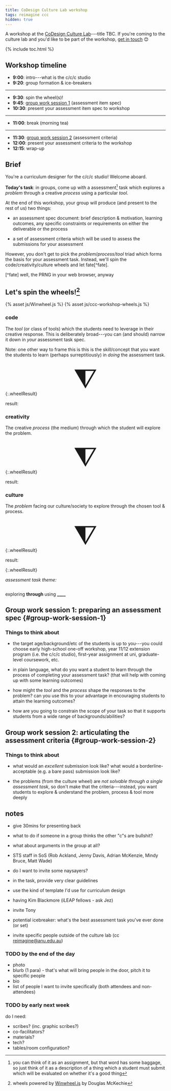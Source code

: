 ```yaml
---
title: CoDesign Culture Lab workshop
tags: reimagine ccc
hidden: true
---
```


A workshop at the [CoDesign Culture
Lab](https://cecs.anu.edu.au/events/event-series/codesign-culture-lab)---title
TBC. If you're coming to the culture lab and you'd like to be part of the
workshop, [get in touch](mailto:ben.swift@anu.edu.au) 😊

{% include toc.html %}

## Workshop timeline

- **9:00**: intro---what is the c/c/c studio
- **9:20**: group formation & ice-breakers

---

- **9:30**: spin the wheel(s)!
- **9:45**: [group work session 1](#group-work-session-1) (assessment item spec)
- **10:30**: present your assessment item spec to workshop

---

- **11:00**:  break (morning tea)

---

- **11:30**: [group work session 2](#group-work-session-2) (assessment criteria)
- **12:00**: present your assessment criteria to the workshop
- **12:15**: wrap-up

## Brief

You're a curriculum designer for the c/c/c studio! Welcome aboard.

**Today's task**: in groups, come up with a assessment[^assessment] task which
explores a _problem_ through a creative _process_ using a particular _tool_.

[^assessment]:
    you can think of it as an assignment, but that word has some baggage, so
	just think of it as a description of a thing which a student must submit
	which will be evaluated on whether it's a good thing

At the end of this workshop, your group will produce (and present to the rest of
us) two things:

- an assessment spec document: brief description & motivation, learning
  outcomes, any specific constraints or requirements on either the deliverable
  or the process

- a set of assessment criteria which will be used to assess the submissions for
  your assessment

However, you don't get to pick the _problem_/_process_/_tool_ triad which forms
the basis for your assessment task. Instead, we'll spin the
code/creativity/culture wheels and let fate[^fate].

[^fate] well, the PRNG in your web browser, anyway

## Let's spin the wheels![^winwheel]

[^winwheel]: wheels powered by [Winwheel.js](http://dougtesting.net/home) by Douglas McKechie

<script src="http://cdnjs.cloudflare.com/ajax/libs/gsap/latest/TweenMax.min.js"></script>
{% asset js/Winwheel.js %}
{% asset js/ccc-workshop-wheels.js %}

<style>
.wheelIndicator {
  width:100%;
  font-size:6em;
  text-align:center;
  margin-bottom:-0.3em;
}

.wheelResult {
  font-size:2em;
  margin-bottom:1em;
}
</style>

### code

The _tool_ (or class of tools) which the students need to leverage in their
creative response. This is deliberately broad---you can (and should) narrow it
down in _your_ assessment task spec.

Note: one other way to frame this is this is the skill/concept that you want the
students to learn (perhaps surreptitiously) in _doing_ the assessment task.

<div class="wheelIndicator">⧨</div>
<canvas id="codeWheel-canvas" width="800" height="600" onclick='startSpin(codeWheel);'>
</canvas>

{:.wheelResult}

result: <strong><span class="codeWheel-canvas-result"></span></strong>

<script>
let acmBoK2016 = [
  "Circuits & Electronics",
  "Computing Algorithms",
  "Computer Architecture",
  "Digital Design",
  "Embedded Systems",
  "Computer Networks",
  "Information Security",
  "Signal Processing",
  "Systems & Project Eng.",
  "Software Design"
];

let benCodeConcepts = [
  "algorithms",
  "embedded systems",
  "signal processing",
  "software design",
  "databases",
  "networks",
  "UI/UX design",
  "data analytics",
  "machine learning",
  "cybersecurity"
]

let codeWheel = makeWheel(benCodeConcepts, "codeWheel-canvas");
</script>

### creativity

The creative _process_ (the medium) through which the student will explore the
problem.

<div class="wheelIndicator">⧨</div>
<canvas id="creativityWheel-canvas" width="800" height="600" onclick='startSpin(creativityWheel);'>
</canvas>

{:.wheelResult}

result: <strong><span class="creativityWheel-canvas-result"></span></strong>

<script>
let creativityWheel = makeWheel(
  [
	"music",
   "dance",
   "photography",
	"sculpture",
	"creative writing",
	"memes"
  ],
  "creativityWheel-canvas");
</script>


### culture

The _problem_ facing our culture/society to explore through the chosen tool &
process.

<div class="wheelIndicator">⧨</div>
<canvas id="cultureWheel-canvas" width="800" height="600" onclick='startSpin(cultureWheel);'>
</canvas>

{:.wheelResult}

result: <strong><span class="cultureWheel-canvas-result"></span></strong>

<script>
let cultureWheel = makeWheel(
  [
   "privacy",
   "ethics",
   "wealth distribution",
   "climate change",
   "work-life balance",
   "social media use",
   "immigration",
   "tolerance",
   "conflict"
  ],
  "cultureWheel-canvas");
</script>

{:.wheelResult}

_assessment task theme:_

<p class="hl-para wheelResult">

exploring <strong><span class="cultureWheel-canvas-result">____</span></strong>
through <strong><span class="creativityWheel-canvas-result">____</span></strong>
using <strong><span class="codeWheel-canvas-result">____</span></strong>

</p>

## Group work session 1: preparing an assessment spec {#group-work-session-1}

### Things to think about

- the target age/background/etc of the students is up to you---you could choose
  early high-school one-off workshop, year 11/12 extension program (i.e. the
  c/c/c studio), first-year assignment at uni, graduate-level coursework, etc.

- in plain language, what do you want a student to learn through the process of
  completing your assessment task? (that will help with coming up with some
  learning outcomes)

- how might the _tool_ and the _process_ shape the responses to the problem? can
  you use this to your advantage in encouraging students to attain the learning
  outcomes?

- how are you going to constrain the scope of your task so that it supports
  students from a wide range of backgrounds/abilities?


## Group work session 2: articulating the assessment criteria {#group-work-session-2}

### Things to think about

- what would an _excellent_ submission look like? what would a
  borderline-acceptable (e.g. a bare pass) submission look like?

- the problems (from the culture wheel) are _not solvable through a single
  assessment task_, so don't make that the criteria---instead, you want students
  to explore & understand the problem, process & tool more deeply

## notes

- give 30mins for presenting back

- what to do if someone in a group thinks the other "c"s are bullshit?

- what about arguments in the group at all?

- STS staff in SoS (Rob Ackland, Jenny Davis, Adrian McKenzie, Mindy Bruce, Matt
  Wade)

- do I want to invite some naysayers?

- in the task, provide very clear guidelines

- use the kind of template I'd use for curriculum design

- having Kim Blackmore (iLEAP fellows - ask Jez)

- invite Tony

- potential icebreaker: what's the best assessment task you've ever done (or
  set)

- invite specific people outside of the culture lab (cc reimagine@anu.edu.au)

### TODO by the end of the day

- photo
- blurb (1 para) - that's what will bring people in the door, pitch it to
  specific people
- bio
- list of people I want to invite specifically (both attendees and
  non-attendees)

### TODO by early next week

do I need:
- scribes? (inc. graphic scribes?)
- co-facilitators?
- materials?
- tech?
- tables/room configuration?
